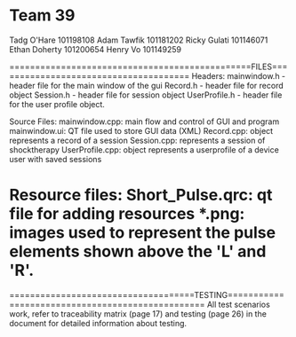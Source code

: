 # Team 39
Tadg O'Hare 101198108
Adam Tawfik 101181202
Ricky Gulati 101146071
Ethan Doherty 101200654
Henry Vo 101149259

===============================================FILES======================================
Headers:
mainwindow.h - header file for the main window of the gui
Record.h - header file for record object
Session.h - header file for session object
UserProfile.h - header file for the user profile object.

Source Files:
mainwindow.cpp: main flow and control of GUI and program
mainwindow.ui: QT file used to store GUI data (XML)
Record.cpp: object represents a record of a session
Session.cpp: represents a session of shocktherapy
UserProfile.cpp: object represents a userprofile of a device user with saved sessions

Resource files:
Short_Pulse.qrc: qt file for adding resources
*.png: images used to represent the pulse elements shown above the 'L' and 'R'.
============================================================================================


====================================TESTING=================================================
All test scenarios work, refer to traceability matrix (page 17) and testing (page 26) in the document for detailed information about testing. 
